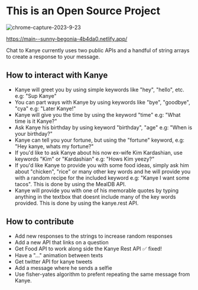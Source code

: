 # This is an Open Source Project

![chrome-capture-2023-9-23](https://github.com/Hasnainzxc/Trump-chat-bot/assets/52049324/d127d500-afb9-48a1-8e5c-2a765fbdc911)

https://main--sunny-begonia-4b4da0.netlify.app/


Chat to Kanye currently uses two public APIs and a handful of string arrays to create a response to your message.

## How to interact with Kanye

- Kanye will greet you by using simple keywords like "hey", "hello", etc. e.g: "Sup Kanye"
- You can part ways with Kanye by using keywords like "bye", "goodbye", "cya" e.g: "Later Kanye!"
- Kanye will give you the time by using the keyword "time" e.g: "What time is it Kanye?"
- Ask Kanye his birthday by using keyword "birthday", "age" e.g: "When is your birthday?"
- Kanye can tell you your fortune, but using the "fortune" keyword, e.g: "Hey kanye, whats my fortune?"
- If you'd like to ask Kanye about his now ex-wife Kim Kardashian, use keywords "Kim" or "Kardashian" e.g: "Hows Kim yeezy?"
- If you'd like Kanye to provide you with some food ideas, simply ask him about "chicken", "rice" or many other key words and he will provide you with a random recipe for the included keyword e.g: "Kanye I want some tacos". This is done by using the MealDB API.
- Kanye will provide you with one of his memorable quotes by typing anything in the textbox that doesnt include many of the key words provided. This is done by using the kanye.rest API.

## How to contribute

- Add new responses to the strings to increase random responses
- Add a new API that links on a question
- Get Food API to work along side the Kanye Rest API ✅ fixed!
- Have a "..." animation between texts
- Get twitter API for kanye tweets
- Add a message where he sends a selfie
- Use fisher-yates algorithm to prefent repeating the same message from Kanye.
